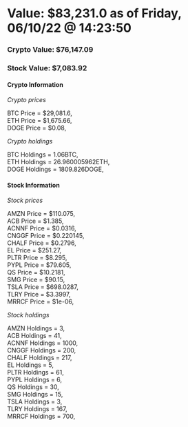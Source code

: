 # Value: $83,231.0 as of Friday, 06/10/22 @ 14:23:50 

### Crypto Value: $76,147.09

### Stock Value: $7,083.92

#### Crypto Information 
*Crypto prices* 

BTC Price = $29,081.6,  
ETH Price = $1,675.66,  
DOGE Price = $0.08,  


*Crypto holdings* 

BTC Holdings = 1.06BTC,  
ETH Holdings = 26.960005962ETH,  
DOGE Holdings = 1809.826DOGE,  


#### Stock Information 

*Stock prices* 

AMZN Price = $110.075,  
ACB Price = $1.385,  
ACNNF Price = $0.0316,  
CNGGF Price = $0.220145,  
CHALF Price = $0.2796,  
EL Price = $251.27,  
PLTR Price = $8.295,  
PYPL Price = $79.605,  
QS Price = $10.2181,  
SMG Price = $90.15,  
TSLA Price = $698.0287,  
TLRY Price = $3.3997,  
MRRCF Price = $1e-06,  


*Stock holdings* 

AMZN Holdings = 3,  
ACB Holdings = 41,  
ACNNF Holdings = 1000,  
CNGGF Holdings = 200,  
CHALF Holdings = 217,  
EL Holdings = 5,  
PLTR Holdings = 61,  
PYPL Holdings = 6,  
QS Holdings = 30,  
SMG Holdings = 15,  
TSLA Holdings = 3,  
TLRY Holdings = 167,  
MRRCF Holdings = 700,  


